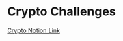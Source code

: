 # Crypto Challenges
[Crypto Notion Link](https://www.notion.so/umdcsec-comp/Crypto-f41c0502090847a8acb6468152dbca19)
